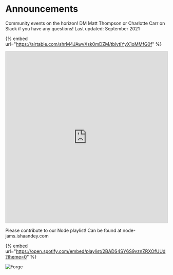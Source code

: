# Announcements

Community events on the horizon! DM Matt Thompson or Charlotte Carr on Slack if you have any questions! Last updated: September 2021

{% embed url="https://airtable.com/shrM4JAwvXsk0mDZM/tblvtiYyX1oMMfG0f" %}

<iframe src="https://airtable.com/shrM4JAwvXsk0mDZM/tblvtiYyX1oMMfG0f" frameborder="0" onmousewheel="" width="100%" height="533" style="background: transparent; border: 1px solid #ccc;"></iframe>

Please contribute to our Node playlist! Can be found at node-jams.ishaandey.com 

{% embed url="https://open.spotify.com/embed/playlist/2BADS4SY6S9vznZRXOfUUd?theme=0" %}

![Forge](../images/forge-coral-banner.png)

